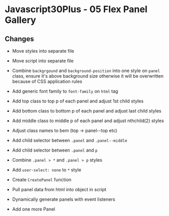 # Javascript30Plus - 05 Flex Panel Gallery

## Changes

- Move styles into separate file

- Move script into separate file

- Combine `backgrgound` and `background-position` into one style on `panel` class, ensure it's above
background size otherwise it will be overwritten because of CSS application rules

- Add generic font family to `font-family` on `html` tag

- Add top class to top p of each panel and adjust 1st child styles

- Add bottom class to bottom p of each panel and adjust last child styles

- Add middle class to middle p of each panel and adjust nthchild(2) styles

- Adjust class names to bem (top -> panel--top etc)

- Add child selector between `.panel` and `.panel--middle`

- Add child selector between `.panel` and `p`

- Combine `.panel > *` and `.panel > p` styles

- Add `user-select: none` to `*` style

- Create `CreatePanel` function

- Pull panel data from html into object in script

- Dynamically generate panels with event listeners

- Add one more Panel
